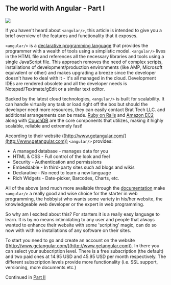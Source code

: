 ## The world with Angular - Part I

<img class="post-image" src="{{ cdnUrl }}/files/2009-12-01-angular.png" />

If you haven't heard about `<angular/>`, this article is intended to give you a brief overview of the features and functionality that it exposes.

`<angular/>` is a [declarative programming language](http://www.britannica.com/EBchecked/topic/130670/computer-programming-language/248126/Declarative-languages#) that provides the programmer with a wealth of tools using a simplistic model. `<angular/>` lives in the HTML file and references all the necessary libraries and tools using a single JavaScript file. This approach removes the need of complex scripts, installations of development/production environments (like AMP, Microsoft equivalent or other) and makes upgrading a breeze since the developer doesn't have to deal with it - it's all managed in the cloud. Development IDEs are rendered obsolete and all the developer needs is Notepad/Textmate/gEdit or a similar text editor.

Backed by the latest cloud technologies, `<angular/>` is built for scalability. It can handle virtually any task or load right off the box but should the developer need more resources, they can easily contact Brat Tech LLC. and additional arrangements can be made. [Ruby on Rails](http://www.rubyonrails.org/) and [Amazon EC2](http://aws.amazon.com/ec2/) along with [CouchDB](http://couchdb.apache.org/) are the core components that  utilizes, making it highly scalable, reliable and extremely fast!

According to their website ([http://www.getangular.com/](http://www.getangular.com)) `<angular/>` provides:

* A managed database - manages data for you
* HTML & CSS - Full control of the look and feel
* Security - Authentication and permissions
* Embeddable - In third-party sites such ad blogs and wikis
* Declarative - No need to learn a new language
* Rich Widgets - Date-picker, Barcodes, Charts, etc.

All of the above (and much more available through the [documentation](http://docs.getangular.com/Documentation) make `<angular/>` a really good and wise choice for the starter in web programming, the hobbyist who wants some variety in his/her website, the knowledgeable web developer or the expert in web programming.

So why am I excited about this? For starters it is a really easy language to learn. It is by no means intimidating to any user and people that always wanted to enhance their website with some 'scripting' magic, can do so now with  with no installations of any software on their sites.

To start you need to go and create an account on the  website ([http://www.getangular.com/](http://www.getangular.com)). In there you can select your subscription level. There is a free subscription (the default) and two paid ones at 14.95 USD and 45.95 USD per month respectively. The different subscription levels provide more functionality (i.e. SSL support, versioning, more documents etc.)

Continued in [Part II](/post/world-with-angular-part-ii)

